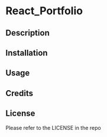 # React_Portfolio

## Description



## Installation



## Usage



## Credits



## License

Please refer to the LICENSE in the repo